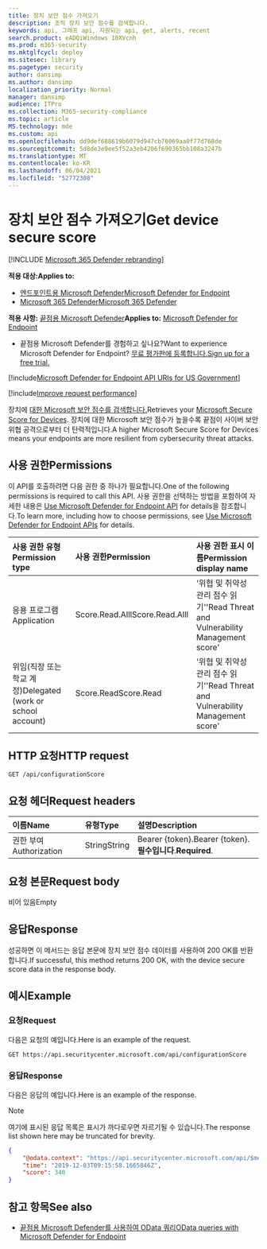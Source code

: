 ```yaml
---
title: 장치 보안 점수 가져오기
description: 조직 장치 보안 점수를 검색합니다.
keywords: api, 그래프 api, 지원되는 api, get, alerts, recent
search.product: eADQiWindows 10XVcnh
ms.prod: m365-security
ms.mktglfcycl: deploy
ms.sitesec: library
ms.pagetype: security
author: dansimp
ms.author: dansimp
localization_priority: Normal
manager: dansimp
audience: ITPro
ms.collection: M365-security-compliance
ms.topic: article
MS.technology: mde
ms.custom: api
ms.openlocfilehash: dd9def688619b6079d947cb76069aa0f77d768de
ms.sourcegitcommit: 5d8de3e9ee5f52a3eb4206f690365bb108a3247b
ms.translationtype: MT
ms.contentlocale: ko-KR
ms.lasthandoff: 06/04/2021
ms.locfileid: "52772308"
---
```

# <a name="get-device-secure-score"></a><span data-ttu-id="82aac-104">장치 보안 점수 가져오기</span><span class="sxs-lookup"><span data-stu-id="82aac-104">Get device secure score</span></span>

[!INCLUDE [Microsoft 365 Defender rebranding](../../includes/microsoft-defender.md)]

<span data-ttu-id="82aac-105">**적용 대상:**</span><span class="sxs-lookup"><span data-stu-id="82aac-105">**Applies to:**</span></span>
- [<span data-ttu-id="82aac-106">엔드포인트용 Microsoft Defender</span><span class="sxs-lookup"><span data-stu-id="82aac-106">Microsoft Defender for Endpoint</span></span>](https://go.microsoft.com/fwlink/p/?linkid=2154037)
- [<span data-ttu-id="82aac-107">Microsoft 365 Defender</span><span class="sxs-lookup"><span data-stu-id="82aac-107">Microsoft 365 Defender</span></span>](https://go.microsoft.com/fwlink/?linkid=2118804)

<span data-ttu-id="82aac-108">**적용 사항:** [끝점용 Microsoft Defender](https://go.microsoft.com/fwlink/?linkid=2154037)</span><span class="sxs-lookup"><span data-stu-id="82aac-108">**Applies to:** [Microsoft Defender for Endpoint](https://go.microsoft.com/fwlink/?linkid=2154037)</span></span>

- <span data-ttu-id="82aac-109">끝점용 Microsoft Defender를 경험하고 싶나요?</span><span class="sxs-lookup"><span data-stu-id="82aac-109">Want to experience Microsoft Defender for Endpoint?</span></span> [<span data-ttu-id="82aac-110">무료 평가판에 등록합니다.</span><span class="sxs-lookup"><span data-stu-id="82aac-110">Sign up for a free trial.</span></span>](https://www.microsoft.com/microsoft-365/windows/microsoft-defender-atp?ocid=docs-wdatp-exposedapis-abovefoldlink) 

[!include[Microsoft Defender for Endpoint API URIs for US Government](../../includes/microsoft-defender-api-usgov.md)]

[!include[Improve request performance](../../includes/improve-request-performance.md)]


<span data-ttu-id="82aac-111">장치에 [대한 Microsoft 보안 점수를 검색합니다.](tvm-microsoft-secure-score-devices.md)</span><span class="sxs-lookup"><span data-stu-id="82aac-111">Retrieves your [Microsoft Secure Score for Devices](tvm-microsoft-secure-score-devices.md).</span></span> <span data-ttu-id="82aac-112">장치에 대한 Microsoft 보안 점수가 높을수록 끝점이 사이버 보안 위협 공격으로부터 더 탄력적입니다.</span><span class="sxs-lookup"><span data-stu-id="82aac-112">A higher Microsoft Secure Score for Devices means your endpoints are more resilient from cybersecurity threat attacks.</span></span> 

## <a name="permissions"></a><span data-ttu-id="82aac-113">사용 권한</span><span class="sxs-lookup"><span data-stu-id="82aac-113">Permissions</span></span>

<span data-ttu-id="82aac-114">이 API를 호출하려면 다음 권한 중 하나가 필요합니다.</span><span class="sxs-lookup"><span data-stu-id="82aac-114">One of the following permissions is required to call this API.</span></span> <span data-ttu-id="82aac-115">사용 권한을 선택하는 방법을 포함하여 자세한 내용은 [Use Microsoft Defender for Endpoint API](apis-intro.md) for details을 참조합니다.</span><span class="sxs-lookup"><span data-stu-id="82aac-115">To learn more, including how to choose permissions, see [Use Microsoft Defender for Endpoint APIs](apis-intro.md) for details.</span></span>

<span data-ttu-id="82aac-116">사용 권한 유형</span><span class="sxs-lookup"><span data-stu-id="82aac-116">Permission type</span></span> |   <span data-ttu-id="82aac-117">사용 권한</span><span class="sxs-lookup"><span data-stu-id="82aac-117">Permission</span></span>  |   <span data-ttu-id="82aac-118">사용 권한 표시 이름</span><span class="sxs-lookup"><span data-stu-id="82aac-118">Permission display name</span></span>
:---|:---|:---
<span data-ttu-id="82aac-119">응용 프로그램</span><span class="sxs-lookup"><span data-stu-id="82aac-119">Application</span></span> |   <span data-ttu-id="82aac-120">Score.Read.Alll</span><span class="sxs-lookup"><span data-stu-id="82aac-120">Score.Read.Alll</span></span> |   <span data-ttu-id="82aac-121">'위협 및 취약성 관리 점수 읽기'</span><span class="sxs-lookup"><span data-stu-id="82aac-121">'Read Threat and Vulnerability Management score'</span></span>
<span data-ttu-id="82aac-122">위임(직장 또는 학교 계정)</span><span class="sxs-lookup"><span data-stu-id="82aac-122">Delegated (work or school account)</span></span> | <span data-ttu-id="82aac-123">Score.Read</span><span class="sxs-lookup"><span data-stu-id="82aac-123">Score.Read</span></span> | <span data-ttu-id="82aac-124">'위협 및 취약성 관리 점수 읽기'</span><span class="sxs-lookup"><span data-stu-id="82aac-124">'Read Threat and Vulnerability Management score'</span></span>

## <a name="http-request"></a><span data-ttu-id="82aac-125">HTTP 요청</span><span class="sxs-lookup"><span data-stu-id="82aac-125">HTTP request</span></span>

```
GET /api/configurationScore
```

## <a name="request-headers"></a><span data-ttu-id="82aac-126">요청 헤더</span><span class="sxs-lookup"><span data-stu-id="82aac-126">Request headers</span></span>

<span data-ttu-id="82aac-127">이름</span><span class="sxs-lookup"><span data-stu-id="82aac-127">Name</span></span> | <span data-ttu-id="82aac-128">유형</span><span class="sxs-lookup"><span data-stu-id="82aac-128">Type</span></span> | <span data-ttu-id="82aac-129">설명</span><span class="sxs-lookup"><span data-stu-id="82aac-129">Description</span></span>
:---|:---|:---
<span data-ttu-id="82aac-130">권한 부여</span><span class="sxs-lookup"><span data-stu-id="82aac-130">Authorization</span></span> | <span data-ttu-id="82aac-131">String</span><span class="sxs-lookup"><span data-stu-id="82aac-131">String</span></span> | <span data-ttu-id="82aac-132">Bearer {token}.</span><span class="sxs-lookup"><span data-stu-id="82aac-132">Bearer {token}.</span></span> <span data-ttu-id="82aac-133">**필수입니다**.</span><span class="sxs-lookup"><span data-stu-id="82aac-133">**Required**.</span></span>

## <a name="request-body"></a><span data-ttu-id="82aac-134">요청 본문</span><span class="sxs-lookup"><span data-stu-id="82aac-134">Request body</span></span>

<span data-ttu-id="82aac-135">비어 있음</span><span class="sxs-lookup"><span data-stu-id="82aac-135">Empty</span></span>

## <a name="response"></a><span data-ttu-id="82aac-136">응답</span><span class="sxs-lookup"><span data-stu-id="82aac-136">Response</span></span>

<span data-ttu-id="82aac-137">성공하면 이 메서드는 응답 본문에 장치 보안 점수 데이터를 사용하여 200 OK를 반환합니다.</span><span class="sxs-lookup"><span data-stu-id="82aac-137">If successful, this method returns 200 OK, with the device secure score data in the response body.</span></span>

## <a name="example"></a><span data-ttu-id="82aac-138">예시</span><span class="sxs-lookup"><span data-stu-id="82aac-138">Example</span></span>

### <a name="request"></a><span data-ttu-id="82aac-139">요청</span><span class="sxs-lookup"><span data-stu-id="82aac-139">Request</span></span>

<span data-ttu-id="82aac-140">다음은 요청의 예입니다.</span><span class="sxs-lookup"><span data-stu-id="82aac-140">Here is an example of the request.</span></span>

```http
GET https://api.securitycenter.microsoft.com/api/configurationScore
```

### <a name="response"></a><span data-ttu-id="82aac-141">응답</span><span class="sxs-lookup"><span data-stu-id="82aac-141">Response</span></span>

<span data-ttu-id="82aac-142">다음은 응답의 예입니다.</span><span class="sxs-lookup"><span data-stu-id="82aac-142">Here is an example of the response.</span></span>

>[!NOTE]
><span data-ttu-id="82aac-143">여기에 표시된 응답 목록은 표시가 까다로우면 자르기될 수 있습니다.</span><span class="sxs-lookup"><span data-stu-id="82aac-143">The response list shown here may be truncated for brevity.</span></span> 

```json
{
    "@odata.context": "https://api.securitycenter.microsoft.com/api/$metadata#ConfigurationScore/$entity",
    "time": "2019-12-03T09:15:58.1665846Z",
    "score": 340
}
```

## <a name="see-also"></a><span data-ttu-id="82aac-144">참고 항목</span><span class="sxs-lookup"><span data-stu-id="82aac-144">See also</span></span>

- [<span data-ttu-id="82aac-145">끝점용 Microsoft Defender를 사용하여 OData 쿼리</span><span class="sxs-lookup"><span data-stu-id="82aac-145">OData queries with Microsoft Defender for Endpoint</span></span>](exposed-apis-odata-samples.md)
